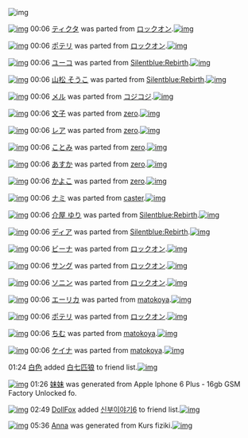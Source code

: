 ![img](http://gdrive-cdn.herokuapp.com/get/0B-nxIpt4DE2TdGhPalFPcFpSY0E/512px-barcode.png)

[![img](http://www.deviantsart.com/2l3fqom.png)](http://www.barcodekanojo.com/kanojo/2569059/%E3%83%86%E3%82%A3%E3%82%AF%E3%82%BF) 00:06 [ティクタ](http://www.barcodekanojo.com/kanojo/2569059/%E3%83%86%E3%82%A3%E3%82%AF%E3%82%BF) was parted from [ロックオン](http://www.barcodekanojo.com/kanojo/2569059/%E3%83%86%E3%82%A3%E3%82%AF%E3%82%BF).[![img](http://www.deviantsart.com/2musf1g.jpeg)](http://www.barcodekanojo.com/user/241643/%E3%83%AD%E3%83%83%E3%82%AF%E3%82%AA%E3%83%B3) 

[![img](http://www.deviantsart.com/3h27sc3.png)](http://www.barcodekanojo.com/kanojo/2646540/%E3%83%9D%E3%83%86%E3%83%AA) 00:06 [ポテリ](http://www.barcodekanojo.com/kanojo/2646540/%E3%83%9D%E3%83%86%E3%83%AA) was parted from [ロックオン](http://www.barcodekanojo.com/kanojo/2646540/%E3%83%9D%E3%83%86%E3%83%AA).[![img](http://www.deviantsart.com/2musf1g.jpeg)](http://www.barcodekanojo.com/user/241643/%E3%83%AD%E3%83%83%E3%82%AF%E3%82%AA%E3%83%B3) 

[![img](http://www.deviantsart.com/36qt20.png)](http://www.barcodekanojo.com/kanojo/2656355/%E3%83%A6%E3%83%BC%E3%82%B3) 00:06 [ユーコ](http://www.barcodekanojo.com/kanojo/2656355/%E3%83%A6%E3%83%BC%E3%82%B3) was parted from [Silentblue:Rebirth](http://www.barcodekanojo.com/kanojo/2656355/%E3%83%A6%E3%83%BC%E3%82%B3).[![img](http://www.deviantsart.com/15ngf32.jpeg)](http://www.barcodekanojo.com/user/235162/Silentblue%3ARebirth) 

[![img](http://www.deviantsart.com/2i2dpde.png)](http://www.barcodekanojo.com/kanojo/3100512/%E5%B1%B1%E6%9D%BE%20%E3%81%9D%E3%81%86%E3%81%93) 00:06 [山松 そうこ](http://www.barcodekanojo.com/kanojo/3100512/%E5%B1%B1%E6%9D%BE%20%E3%81%9D%E3%81%86%E3%81%93) was parted from [Silentblue:Rebirth](http://www.barcodekanojo.com/kanojo/3100512/%E5%B1%B1%E6%9D%BE%20%E3%81%9D%E3%81%86%E3%81%93).[![img](http://www.deviantsart.com/15ngf32.jpeg)](http://www.barcodekanojo.com/user/235162/Silentblue%3ARebirth) 

[![img](http://www.deviantsart.com/fo89na.png)](http://www.barcodekanojo.com/kanojo/2710433/%E3%83%A1%E3%83%AB) 00:06 [メル](http://www.barcodekanojo.com/kanojo/2710433/%E3%83%A1%E3%83%AB) was parted from [コジコジ](http://www.barcodekanojo.com/kanojo/2710433/%E3%83%A1%E3%83%AB).[![img](http://www.deviantsart.com/2dkh5sf.jpeg)](http://www.barcodekanojo.com/user/201286/%E3%82%B3%E3%82%B8%E3%82%B3%E3%82%B8) 

[![img](http://www.deviantsart.com/33ros20.png)](http://www.barcodekanojo.com/kanojo/2517698/%E6%96%87%E5%AD%90) 00:06 [文子](http://www.barcodekanojo.com/kanojo/2517698/%E6%96%87%E5%AD%90) was parted from [zero](http://www.barcodekanojo.com/kanojo/2517698/%E6%96%87%E5%AD%90).[![img](http://www.deviantsart.com/2csu0d.jpeg)](http://www.barcodekanojo.com/user/209011/zero) 

[![img](http://www.deviantsart.com/2vmedl8.png)](http://www.barcodekanojo.com/kanojo/2555961/%E3%83%AC%E3%82%A2) 00:06 [レア](http://www.barcodekanojo.com/kanojo/2555961/%E3%83%AC%E3%82%A2) was parted from [zero](http://www.barcodekanojo.com/kanojo/2555961/%E3%83%AC%E3%82%A2).[![img](http://www.deviantsart.com/2csu0d.jpeg)](http://www.barcodekanojo.com/user/209011/zero) 

[![img](http://www.deviantsart.com/20aticb.png)](http://www.barcodekanojo.com/kanojo/2874203/%E3%81%93%E3%81%A8%E3%81%BF) 00:06 [ことみ](http://www.barcodekanojo.com/kanojo/2874203/%E3%81%93%E3%81%A8%E3%81%BF) was parted from [zero](http://www.barcodekanojo.com/kanojo/2874203/%E3%81%93%E3%81%A8%E3%81%BF).[![img](http://www.deviantsart.com/2csu0d.jpeg)](http://www.barcodekanojo.com/user/209011/zero) 

[![img](http://www.deviantsart.com/1g8s69a.png)](http://www.barcodekanojo.com/kanojo/2666014/%E3%81%82%E3%81%99%E3%81%8B) 00:06 [あすか](http://www.barcodekanojo.com/kanojo/2666014/%E3%81%82%E3%81%99%E3%81%8B) was parted from [zero](http://www.barcodekanojo.com/kanojo/2666014/%E3%81%82%E3%81%99%E3%81%8B).[![img](http://www.deviantsart.com/2csu0d.jpeg)](http://www.barcodekanojo.com/user/209011/zero) 

[![img](http://www.deviantsart.com/2424bgc.png)](http://www.barcodekanojo.com/kanojo/1478482/%E3%81%8B%E3%82%88%E3%81%93) 00:06 [かよこ](http://www.barcodekanojo.com/kanojo/1478482/%E3%81%8B%E3%82%88%E3%81%93) was parted from [zero](http://www.barcodekanojo.com/kanojo/1478482/%E3%81%8B%E3%82%88%E3%81%93).[![img](http://www.deviantsart.com/2csu0d.jpeg)](http://www.barcodekanojo.com/user/209011/zero) 

[![img](http://www.deviantsart.com/1f5t8be.png)](http://www.barcodekanojo.com/kanojo/2379260/%E3%83%8A%E3%83%9F) 00:06 [ナミ](http://www.barcodekanojo.com/kanojo/2379260/%E3%83%8A%E3%83%9F) was parted from [caster](http://www.barcodekanojo.com/kanojo/2379260/%E3%83%8A%E3%83%9F).[![img](http://www.deviantsart.com/n3nut1.jpeg)](http://www.barcodekanojo.com/user/240377/caster) 

[![img](http://www.deviantsart.com/laiml6.png)](http://www.barcodekanojo.com/kanojo/3151923/%E4%BB%8B%E5%B1%8B%20%E3%82%86%E3%82%8A) 00:06 [介屋 ゆり](http://www.barcodekanojo.com/kanojo/3151923/%E4%BB%8B%E5%B1%8B%20%E3%82%86%E3%82%8A) was parted from [Silentblue:Rebirth](http://www.barcodekanojo.com/kanojo/3151923/%E4%BB%8B%E5%B1%8B%20%E3%82%86%E3%82%8A).[![img](http://www.deviantsart.com/15ngf32.jpeg)](http://www.barcodekanojo.com/user/235162/Silentblue%3ARebirth) 

[![img](http://www.deviantsart.com/194qq7f.png)](http://www.barcodekanojo.com/kanojo/1760084/%E3%83%87%E3%82%A3%E3%82%A2) 00:06 [ディア](http://www.barcodekanojo.com/kanojo/1760084/%E3%83%87%E3%82%A3%E3%82%A2) was parted from [Silentblue:Rebirth](http://www.barcodekanojo.com/kanojo/1760084/%E3%83%87%E3%82%A3%E3%82%A2).[![img](http://www.deviantsart.com/15ngf32.jpeg)](http://www.barcodekanojo.com/user/235162/Silentblue%3ARebirth) 

[![img](http://www.deviantsart.com/10cc2u8.png)](http://www.barcodekanojo.com/kanojo/2425083/%E3%83%93%E3%83%BC%E3%83%8A) 00:06 [ビーナ](http://www.barcodekanojo.com/kanojo/2425083/%E3%83%93%E3%83%BC%E3%83%8A) was parted from [ロックオン](http://www.barcodekanojo.com/kanojo/2425083/%E3%83%93%E3%83%BC%E3%83%8A).[![img](http://www.deviantsart.com/2musf1g.jpeg)](http://www.barcodekanojo.com/user/241643/%E3%83%AD%E3%83%83%E3%82%AF%E3%82%AA%E3%83%B3) 

[![img](http://www.deviantsart.com/ilafre.png)](http://www.barcodekanojo.com/kanojo/2626169/%E3%82%B5%E3%83%B3%E3%82%B0) 00:06 [サング](http://www.barcodekanojo.com/kanojo/2626169/%E3%82%B5%E3%83%B3%E3%82%B0) was parted from [ロックオン](http://www.barcodekanojo.com/kanojo/2626169/%E3%82%B5%E3%83%B3%E3%82%B0).[![img](http://www.deviantsart.com/2musf1g.jpeg)](http://www.barcodekanojo.com/user/241643/%E3%83%AD%E3%83%83%E3%82%AF%E3%82%AA%E3%83%B3) 

[![img](http://www.deviantsart.com/3j30joc.png)](http://www.barcodekanojo.com/kanojo/2594540/%E3%82%BD%E3%83%8B%E3%83%B3) 00:06 [ソニン](http://www.barcodekanojo.com/kanojo/2594540/%E3%82%BD%E3%83%8B%E3%83%B3) was parted from [ロックオン](http://www.barcodekanojo.com/kanojo/2594540/%E3%82%BD%E3%83%8B%E3%83%B3).[![img](http://www.deviantsart.com/2musf1g.jpeg)](http://www.barcodekanojo.com/user/241643/%E3%83%AD%E3%83%83%E3%82%AF%E3%82%AA%E3%83%B3) 

[![img](http://www.deviantsart.com/3fr6i00.png)](http://www.barcodekanojo.com/kanojo/3190258/%E3%82%A8%E3%83%BC%E3%83%AA%E3%82%AB) 00:06 [エーリカ](http://www.barcodekanojo.com/kanojo/3190258/%E3%82%A8%E3%83%BC%E3%83%AA%E3%82%AB) was parted from [matokoya](http://www.barcodekanojo.com/kanojo/3190258/%E3%82%A8%E3%83%BC%E3%83%AA%E3%82%AB).[![img](http://www.deviantsart.com/2qe0j45.jpeg)](http://www.barcodekanojo.com/user/24932/matokoya) 

[![img](http://www.deviantsart.com/2itt15v.png)](http://www.barcodekanojo.com/kanojo/2575184/%E3%83%9D%E3%83%86%E3%83%AA) 00:06 [ポテリ](http://www.barcodekanojo.com/kanojo/2575184/%E3%83%9D%E3%83%86%E3%83%AA) was parted from [ロックオン](http://www.barcodekanojo.com/kanojo/2575184/%E3%83%9D%E3%83%86%E3%83%AA).[![img](http://www.deviantsart.com/2musf1g.jpeg)](http://www.barcodekanojo.com/user/241643/%E3%83%AD%E3%83%83%E3%82%AF%E3%82%AA%E3%83%B3) 

[![img](http://www.deviantsart.com/2950ji5.png)](http://www.barcodekanojo.com/kanojo/2021193/%E3%81%A1%E3%82%80) 00:06 [ちむ](http://www.barcodekanojo.com/kanojo/2021193/%E3%81%A1%E3%82%80) was parted from [matokoya](http://www.barcodekanojo.com/kanojo/2021193/%E3%81%A1%E3%82%80).[![img](http://www.deviantsart.com/2qe0j45.jpeg)](http://www.barcodekanojo.com/user/24932/matokoya) 

[![img](http://www.deviantsart.com/3usi8go.png)](http://www.barcodekanojo.com/kanojo/1875596/%E3%82%B1%E3%82%A4%E3%83%8A) 00:06 [ケイナ](http://www.barcodekanojo.com/kanojo/1875596/%E3%82%B1%E3%82%A4%E3%83%8A) was parted from [matokoya](http://www.barcodekanojo.com/kanojo/1875596/%E3%82%B1%E3%82%A4%E3%83%8A).[![img](http://www.deviantsart.com/2qe0j45.jpeg)](http://www.barcodekanojo.com/user/24932/matokoya) 

01:24 [白色](http://www.barcodekanojo.com/user/499528/%E7%99%BD%E8%89%B2) added [白七匹狼](http://www.barcodekanojo.com/kanojo/2761354/%E7%99%BD%E4%B8%83%E5%8C%B9%E7%8B%BC) to friend list.[![img](http://www.deviantsart.com/1ndk1t0.png)](http://www.barcodekanojo.com/kanojo/2761354/%E7%99%BD%E4%B8%83%E5%8C%B9%E7%8B%BC) 

[![img](http://www.deviantsart.com/1hrrj9i.png)](http://www.barcodekanojo.com/kanojo/3191387/%E5%A6%B9%E5%A6%B9) 01:26 [妹妹](http://www.barcodekanojo.com/kanojo/3191387/%E5%A6%B9%E5%A6%B9) was generated from Apple Iphone 6 Plus - 16gb GSM Factory Unlocked fo.

[![img](http://www.deviantsart.com/303t8a8.jpeg)](http://www.barcodekanojo.com/user/499530/DollFox) 02:49 [DollFox](http://www.barcodekanojo.com/user/499530/DollFox) added [신부이야기6](http://www.barcodekanojo.com/kanojo/2998062/%EC%8B%A0%EB%B6%80%EC%9D%B4%EC%95%BC%EA%B8%B06) to friend list.[![img](http://www.deviantsart.com/32nas9f.png)](http://www.barcodekanojo.com/kanojo/2998062/%EC%8B%A0%EB%B6%80%EC%9D%B4%EC%95%BC%EA%B8%B06) 

[![img](http://www.deviantsart.com/2j8n1g8.png)](http://www.barcodekanojo.com/kanojo/3191388/Anna) 05:36 [Anna](http://www.barcodekanojo.com/kanojo/3191388/Anna) was generated from Kurs fiziki.[![img](http://www.deviantsart.com/6vc3n3.jpeg)](http://www.barcodekanojo.com/product_images/barcode/6015766/1420490165/Kurs%20fiziki.jpg) 


